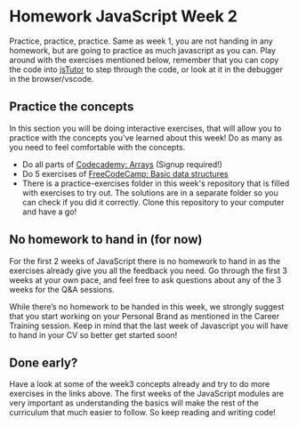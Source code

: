 # Homework JavaScript Week 2

Practice, practice, practice. Same as week 1, you are not handing in any homework, but are going to practice as much javascript as you can. Play around with the exercises mentioned below, remember that you can copy the code into [jsTutor](http://pythontutor.com/javascript.html#mode=edit) to step through the code, or look at it in the debugger in the browser/vscode.

## Practice the concepts

In this section you will be doing interactive exercises, that will allow you to practice with the concepts you've learned about this week! Do as many as you need to feel comfortable with the concepts.

- Do all parts of [Codecademy: Arrays](https://www.codecademy.com/courses/introduction-to-javascript/lessons/arrays) (Signup required!)
- Do 5 exercises of [FreeCodeCamp: Basic data structures](https://learn.freecodecamp.org/javascript-algorithms-and-data-structures/basic-data-structures)
- There is a practice-exercises folder in this week's repository that is filled with exercises to try out. The solutions are in a separate folder so you can check if you did it correctly. Clone this repository to your computer and have a go!

## No homework to hand in (for now)

For the first 2 weeks of JavaScript there is no homework to hand in as the exercises already give you all the feedback you need. Go through the first 3 weeks at your own pace, and feel free to ask questions about any of the 3 weeks for the Q&A sessions.

While there’s no homework to be handed in this week, we strongly suggest that you start working on your Personal Brand as mentioned in the Career Training session. Keep in mind that the last week of Javascript you will have to hand in your CV so better get started soon!

## Done early?

Have a look at some of the week3 concepts already and try to do more exercises in the links above. The first weeks of the JavaScript modules are very important as understanding the basics will make the rest of the curriculum that much easier to follow. So keep reading and writing code!
